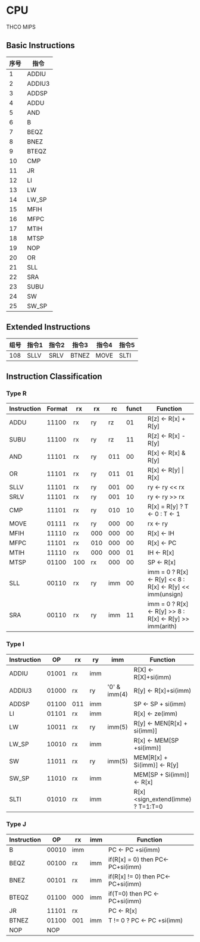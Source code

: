 # CPU
THCO MIPS 

## Basic Instructions	
|序号|指令
|:--|--
|1 |ADDIU 
|2 |ADDIU3
|3 |ADDSP
|4 |ADDU
|5 |AND
|6 |B
|7 |BEQZ
|8 |BNEZ
|9 |BTEQZ
|10|CMP
|11|JR
|12|LI
|13|LW
|14|LW_SP
|15|MFIH
|16|MFPC
|17|MTIH
|18|MTSP
|19|NOP
|20|OR
|21|SLL
|22|SRA
|23|SUBU
|24|SW
|25|SW_SP

## Extended Instructions
|组号| 指令1 | 指令2 | 指令3 | 指令4 | 指令5
|:---|------|-------|-------|------|-----
|108 |SLLV|SRLV|BTNEZ|MOVE|SLTI

## Instruction Classification
### Type R
|Instruction|Format|rx|rx|rc|funct|Function
|:----|------|----|----|----|----|--
|ADDU |11100 | rx | ry | rz | 01 | R[z] <- R[x] + R[y]
|SUBU |11100 | rx | ry | rz | 11 | R[z] <- R[x] - R[y]
|AND  |11101 | rx | ry | 011| 00 | R[x] <- R[x] & R[y]
|OR   |11101 | rx | ry | 011| 01 | R[x] <- R[y] \| R[x]
|SLLV |11101 | rx | ry | 001| 00 | ry   <- ry << rx
|SRLV |11101 | rx | ry | 001| 10 | ry   <- ry >> rx
|CMP  |11101 | rx | ry | 010| 10 | R[x] = R[y] ? T <- 0 : T <- 1 
|MOVE |01111 | rx | ry | 000| 00 | rx   <- ry
|MFIH |11110 | rx | 000| 000| 00 | R[x] <- IH
|MFPC |11101 | rx | 010| 000| 00 | R[x] <- PC
|MTIH |11110 | rx | 000| 000| 01 | IH   <- R[x]
|MTSP |01100 | 100| rx | 000| 00 | SP   <- R[x]
|SLL  |00110 | rx | ry | imm| 00 | imm = 0 ? R[x] <- R[y] << 8 : R[x] <- R[y] << imm(unsign)
|SRA  |00110 | rx | ry | imm| 11 | imm = 0 ? R[x] <- R[y] >> 8 : R[x] <- R[y] >> imm(arith)
### Type I
|Instruction | OP    | rx | ry | imm         | Function
|:-----------|-------|----|----|-------------|---------
|ADDIU       | 01001 | rx | imm|             | R[X] <- R[X]+si(imm)
|ADDIU3      | 01000 | rx | ry |'0' & imm(4) | R[y] <- R[x]+si(imm)
|ADDSP       | 01100 |011 | imm|             | SP <- SP + si(imm)
|LI          | 01101 | rx | imm|             | R[x] <- ze(imm)
|LW          | 10011 | rx | ry | imm(5)      | R[y] <- MEN[R[x] + si(imm)]
|LW_SP       | 10010 | rx | imm|             | R[x] <- MEM[SP +si(imm)]
|SW          | 11011 | rx | ry | imm(5)      | MEM[R[x] + Si(imm)] ← R[y]
|SW_SP       | 11010 | rx | imm|             | MEM[SP + Si(imm)] ← R[x]
|SLTI        | 01010 | rx | imm|             | R[x]<sign_extend(imme) ? T=1:T=0

### Type J
|Instruction| OP     | rx | imm | Function |
|:----------|--------|----|-----|---------
|B          | 00010  |imm |     | PC <- PC +si(imm)
|BEQZ       | 00100  |rx  | imm | if(R[x] = 0) then PC<-PC+si(imm)
|BNEZ       | 00101  |rx  | imm | if(R[x] != 0) then PC<-PC+si(imm)
|BTEQZ      | 01100  |000 | imm | if(T=0) then PC <-PC+si(imm)
|JR         | 11101  |rx  |     | PC <- R[x]
|BTNEZ      | 01100  |001 | imm | T != 0 ? PC <- PC +si(imm)
|NOP        | NOP    |    |     | 

